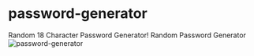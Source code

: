 # password-generator
Random 18 Character Password Generator!
Random Password Generator![password-generator](https://user-images.githubusercontent.com/51715072/168564567-48d033a0-cbd4-422a-9b59-9e4b1cc77c84.png)
